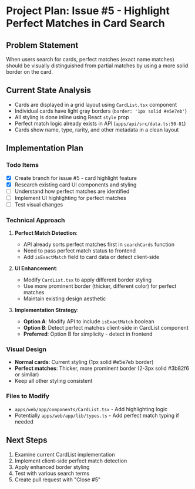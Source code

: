 # Project Plan: Issue #5 - Highlight Perfect Matches in Card Search

## Problem Statement
When users search for cards, perfect matches (exact name matches) should be visually distinguished from partial matches by using a more solid border on the card.

## Current State Analysis
- Cards are displayed in a grid layout using `CardList.tsx` component
- Individual cards have light gray borders (`border: '1px solid #e5e7eb'`)
- All styling is done inline using React `style` prop
- Perfect match logic already exists in API (`apps/api/src/data.ts:50-81`)
- Cards show name, type, rarity, and other metadata in a clean layout

## Implementation Plan

### Todo Items
- [x] Create branch for issue #5 - card highlight feature
- [x] Research existing card UI components and styling
- [ ] Understand how perfect matches are identified
- [ ] Implement UI highlighting for perfect matches
- [ ] Test visual changes

### Technical Approach

1. **Perfect Match Detection**: 
   - API already sorts perfect matches first in `searchCards` function
   - Need to pass perfect match status to frontend
   - Add `isExactMatch` field to card data or detect client-side

2. **UI Enhancement**:
   - Modify `CardList.tsx` to apply different border styling
   - Use more prominent border (thicker, different color) for perfect matches
   - Maintain existing design aesthetic

3. **Implementation Strategy**:
   - **Option A**: Modify API to include `isExactMatch` boolean
   - **Option B**: Detect perfect matches client-side in CardList component
   - **Preferred**: Option B for simplicity - detect in frontend

### Visual Design
- **Normal cards**: Current styling (1px solid #e5e7eb border)
- **Perfect matches**: Thicker, more prominent border (2-3px solid #3b82f6 or similar)
- Keep all other styling consistent

### Files to Modify
- `apps/web/app/components/CardList.tsx` - Add highlighting logic
- Potentially `apps/web/app/lib/types.ts` - Add perfect match typing if needed

## Next Steps
1. Examine current CardList implementation
2. Implement client-side perfect match detection
3. Apply enhanced border styling
4. Test with various search terms
5. Create pull request with "Close #5"